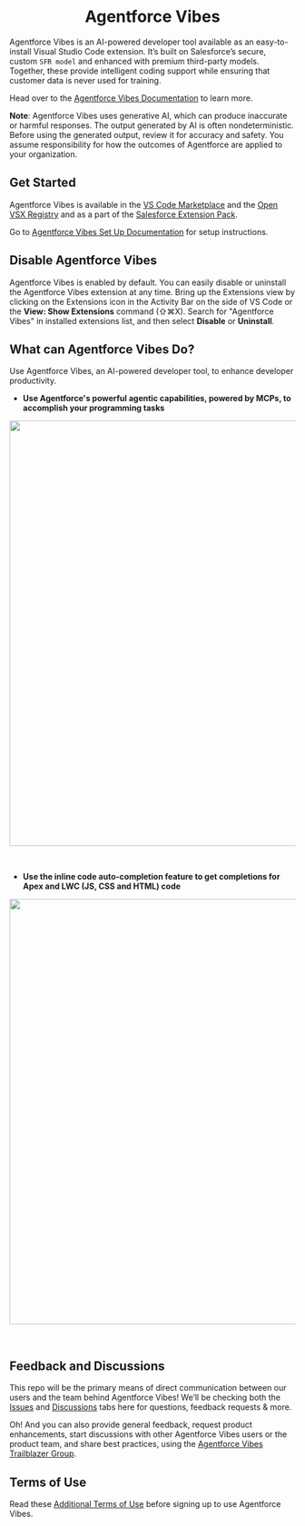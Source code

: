 <div align=center>

# Agentforce Vibes

</div>

Agentforce Vibes is an AI-powered developer tool available as an easy-to-install Visual Studio Code extension. It’s built on Salesforce’s secure, custom `SFR model` and enhanced with premium third-party models. Together, these provide intelligent coding support while ensuring that customer data is never used for training. 

Head over to the [Agentforce Vibes Documentation](https://developer.salesforce.com/tools/vscode/en/einstein/einstein-overview) to learn more.

**Note**: Agentforce Vibes uses generative AI, which can produce inaccurate or harmful responses. The output generated by AI is often nondeterministic. Before using the generated output, review it for accuracy and safety. You assume responsibility for how the outcomes of Agentforce are applied to your organization.

## Get Started

Agentforce Vibes is available in the [VS Code Marketplace](https://marketplace.visualstudio.com/items?itemName=salesforce.salesforcedx-einstein-gpt) and the [Open VSX Registry](https://open-vsx.org/extension/salesforce/salesforcedx-einstein-gpt) and as a part of the [Salesforce Extension Pack](https://marketplace.visualstudio.com/items?itemName=salesforce.salesforcedx-vscode).

Go to [Agentforce Vibes Set Up Documentation](https://developer.salesforce.com/tools/vscode/en/einstein/einstein-setup) for setup instructions.

## Disable Agentforce Vibes
Agentforce Vibes is enabled by default. You can easily disable or uninstall the Agentforce Vibes extension at any time. Bring up the Extensions view by clicking on the Extensions icon in the Activity Bar on the side of VS Code or the **View: Show Extensions** command (⇧⌘X). Search for "Agentforce Vibes" in installed extensions list, and then select **Disable** or **Uninstall**.


## What can Agentforce Vibes Do?

Use Agentforce Vibes, an AI-powered developer tool, to enhance developer productivity.

* **Use Agentforce's powerful agentic capabilities, powered by MCPs, to accomplish your programming tasks**

<div align=center>
<img src="https://github.com/forcedotcom/Einstein-GPT-for-Developers/blob/main/images/devagent.gif" width="750">
</div>
<p>&nbsp;</p>

* **Use the inline code auto-completion feature to get completions for Apex and LWC (JS, CSS and HTML) code**

<div align=center>
<img src="https://github.com/forcedotcom/Einstein-GPT-for-Developers/blob/main/images/einstein-inline-autocomplete.gif" width="750">
</div>
<p>&nbsp;</p>
  

## Feedback and Discussions
This repo will be the primary means of direct communication between our users and the team behind Agentforce Vibes! We’ll be checking both the [Issues](https://github.com/forcedotcom/Einstein-GPT-for-Developers/issues) and [Discussions](https://github.com/forcedotcom/Einstein-GPT-for-Developers/discussions) tabs here for questions, feedback requests & more. 

Oh! And you can also provide general feedback, request product enhancements, start discussions with other Agentforce Vibes users or the product team, and share best practices, using the [Agentforce Vibes Trailblazer Group](https://trailhead.salesforce.com/trailblazer-community/groups/0F94V000000oRJs?tab=discussion&sort=LAST_MODIFIED_DATE_DESC).


## Terms of Use

Read these [Additional Terms of Use](https://developer.salesforce.com/tools/vscode/en/einstein/einstein-termsofuse) before signing up to use Agentforce Vibes.
